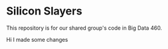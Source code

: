 Silicon Slayers
===============
This repository is for our shared group's code in Big Data 460. 

Hi I made some changes